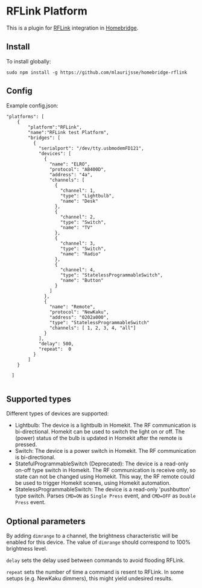 # RFLink Platform
This is a plugin for [RFLink](http://www.nemcon.nl/blog2/) integration in [Homebridge](https://github.com/nfarina/homebridge).

## Install
To install globally:
```
sudo npm install -g https://github.com/mlaurijsse/homebridge-rflink
```

## Config
Example config.json:

```
"platforms": [
    {
        "platform":"RFLink",
        "name":"RFLink test Platform",
        "bridges": [
          {
            "serialport": "/dev/tty.usbmodemFD121",
            "devices": [
              {
                "name": "ELRO",
                "protocol": "AB400D",
                "address": "4a",
                "channels": [
                  {
                    "channel": 1,
                    "type": "Lightbulb",
                    "name": "Desk"
                  },
                  {
                    "channel": 2,
                    "type": "Switch",
                    "name": "TV"
                  },
                  {
                    "channel": 3,
                    "type": "Switch",
                    "name": "Radio"
                  },
                  {
                    "channel": 4,
                    "type": "StatelessProgrammableSwitch",
                    "name": "Button"
                  }
                ]
              },
              {
                "name": "Remote",
                "protocol": "NewKaku",
                "address": "0202a000",
                "type": "StatelessProgrammableSwitch"
                "channels": [ 1, 2, 3, 4, "all"]
              }
            ],
            "delay": 500,
            "repeat":  0
          }
        ]
    }

  ]


```

## Supported types
Different types of devices are supported:
* Lightbulb: The device is a lightbulb in Homekit. The RF communication is bi-directional. Homekit can be used to switch the light on or off. The (power) status of the bulb is updated in Homekit after the remote is pressed.
* Switch: The device is a power switch in Homekit. The RF communication is bi-directional.
* StatefulProgrammableSwitch (Deprecated): The device is a read-only on-off type switch in Homekit. The RF communication is receive only, so state can not be changed using Homekit. This way, the RF remote could be used to trigger Homekit scenes, using Homekit automation.
* StatelessProgrammableSwitch: The device is a read-only 'pushbutton' type switch. Parses `CMD=ON` as `Single Press` event, and `CMD=OFF` as `Double Press` event.

## Optional parameters
By adding `dimrange` to a channel, the brightness characteristic will be enabled for this device. The value of `dimrange` should correspond to 100% brightness level.

`delay` sets the delay used between commands to avoid flooding RFLink.

`repeat` sets the number of time a command is resent to RFLink. In some setups (e.g. NewKaku dimmers), this might yield undesired results.
